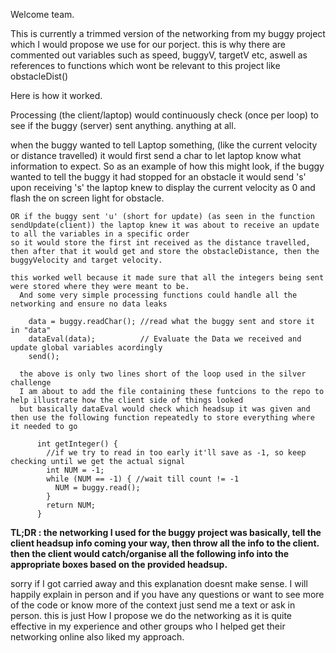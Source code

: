 Welcome team.


This is currently a trimmed version of the networking from my buggy project which I would propose we use for our porject.
  this is why there are commented out variables such as speed, buggyV, targetV etc, aswell as references to functions which wont be relevant to this project like obstacleDist()

Here is how it worked.

Processing (the client/laptop) would continuously check (once per loop) to see if the buggy (server) sent anything. anything at all.

when the buggy wanted to tell Laptop something, (like the current velocity or distance travelled)
  it would first send a char to let laptop know what information to expect.
    So as an example of how this might look, if the buggy wanted to tell the buggy it had stopped for an obstacle it would send 's'
    upon receiving 's' the laptop knew to display the current velocity as 0 and flash the on screen light for obstacle.

    OR if the buggy sent 'u' (short for update) (as seen in the function sendUpdate(client)) the laptop knew it was about to receive an update to all the variables in a specific order
    so it would store the first int received as the distance travelled, then after that it would get and store the obstacleDistance, then the buggyVelocity and target velocity.

    this worked well because it made sure that all the integers being sent were stored where they were meant to be. 
      And some very simple processing functions could handle all the networking and ensure no data leaks
      
        data = buggy.readChar(); //read what the buggy sent and store it in "data"
        dataEval(data);          // Evaluate the Data we received and update global variables acordingly
        send();
        
      the above is only two lines short of the loop used in the silver challenge
      I am about to add the file containing these funtcions to the repo to help illustrate how the client side of things looked
      but basically dataEval would check which headsup it was given and then use the following function repeatedly to store everything where it needed to go 
      
          int getInteger() {
            //if we try to read in too early it'll save as -1, so keep checking until we get the actual signal
            int NUM = -1;
            while (NUM == -1) { //wait till count != -1
              NUM = buggy.read();
            }
            return NUM;
          }

**TL;DR : the networking I used for the buggy project was basically, tell the client headsup info coming your way, then throw all the info to the client.
        then the client would catch/organise all the following info into the appropriate boxes based on the provided headsup.**

sorry if I got carried away and this explanation doesnt make sense. I will happily explain in person and if you have any questions or want to see more of the code or know more of the context
just send me a text or ask in person. this is just How I propose we do the networking as it is quite effective in my experience and other groups who I helped get their networking online also liked my approach.
